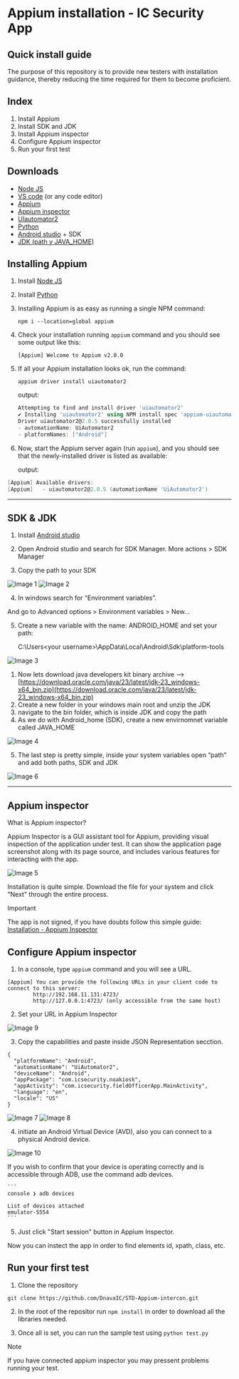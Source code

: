 # Appium installation - IC Security App
## Quick install guide

The purpose of this repository is to provide new testers with installation guidance, thereby reducing the time required for them to become proficient.

## Index

1. Install Appium
2. Install SDK and JDK
3. Install Appium inspector
4. Configure Appium inspector
5. Run your first test


## Downloads

- [Node JS](https://nodejs.org/)
- [VS code](https://www.notion.so/Appium-installation-IC-Security-App-1b4e98ee5907804e84f6e9e1327b3740?pvs=21) (or any code editor)
- [Appium](https://appium.io/docs/en/2.0/quickstart/install/)
- [Appium inspector](https://github.com/appium/appium-inspector/releases/tag/v2024.12.1)
- [UIautomator2](https://appium.io/docs/en/2.0/quickstart/uiauto2-driver/#install-the-driver-itself)
- [Python](https://www.python.org/downloads/)
- [Android studio](https://developer.android.com/studio?hl=es-419) + SDK
- [JDK (path y JAVA_HOME)](https://www.oracle.com/java/technologies/downloads/#jdk23-windows)


## Installing Appium

1. Install [Node JS](https://nodejs.org/) 
2. Install [Python](https://www.python.org/downloads/)
3. Installing Appium is as easy as running a single NPM command:
    
    `npm i --location=global appium`
    
4. Check your installation running `appium` command and you should see some output like this: 
    
    `[Appium] Welcome to Appium v2.0.0` 
    
5. If all your Appium installation looks ok, run the command: 
    
    `appium driver install uiautomator2`
    
    output:
    
    ```powershell
    Attempting to find and install driver 'uiautomator2'
    ✔ Installing 'uiautomator2' using NPM install spec 'appium-uiautomator2-driver'
    Driver uiautomator2@2.0.5 successfully installed
    - automationName: UiAutomator2
    - platformNames: ["Android"]
    ```
    
6. Now, start the Appium server again (run `appium`), and you should see that the newly-installed driver is listed as available:

    
    output: 
    

```powershell
[Appium] Available drivers:
[Appium]   - uiautomator2@2.0.5 (automationName 'UiAutomator2')
```

---

## SDK & JDK

1. Install [Android studio](https://developer.android.com/studio?hl=es-419) 

2. Open Android studio and search for SDK Manager. More actions > SDK Manager
3. Copy the path to your SDK


<img src="/docs/img/img1.png" alt="Image 1" style="max-width: 100%; height: auto;">
<img src="/docs/img/img2.png" alt="Image 2" style="max-width: 100%; height: auto;">

4. In windows search for “Environment variables”.

And go to Advanced options > Environment variables > New…

5. Create a new variable with the name: ANDROID_HOME and set your path: 
    
    C:\Users\<your username>\AppData\Local\Android\Sdk\platform-tools
    

<img src="/docs/img/img3.png" alt="Image 3" style="max-width: 100%; height: auto;">

1. Now lets download java developers kit binary archive —> [https://download.oracle.com/java/23/latest/jdk-23_windows-x64_bin.zip](https://download.oracle.com/java/23/latest/jdk-23_windows-x64_bin.zip)
2. Create a new folder in your windows main root and unzip the JDK
3. navigate to the bin folder, which is inside JDK and copy the path
4. As we do with Android_home (SDK), create a new envirnomnet variable called JAVA_HOME
    
<img src="/docs/img/img4.png" alt="Image 4" style="max-width: 100%; height: auto;">

    
5. The last step is pretty simple, inside your system variables open “path” and add both paths, SDK and JDK
    
<img src="/docs/img/img6.png" alt="Image 6" style="max-width: 100%; height: auto;">

---

## Appium inspector

What is Appium inspector?

Appium Inspector is a GUI assistant tool for Appium, providing visual inspection of the application under test. It can show the application page screenshot along with its page source, and includes various features for interacting with the app.

<img src="/docs/img/img5.png" alt="Image 5" style="max-width: 100%; height: auto;">

Installation is quite simple. Download the file for your system and click "Next" through the entire process.
> [!IMPORTANT]  
> The app is not signed, if you have doubts follow this simple guide: [Installation - Appium Inspector](https://appium.github.io/appium-inspector/latest/quickstart/installation/#windows)

## Configure Appium inspector

1. In a console, type `appium` command and you will see a URL.
```
[Appium] You can provide the following URLs in your client code to connect to this server:
        http://192.168.11.131:4723/
        http://127.0.0.1:4723/ (only accessible from the same host)
```
2. Set your URL in Appium Inspector

<img src="/docs/img/img9.png" alt="Image 9" style="max-width: 100%; height: auto;">

3. Copy the capabilities and paste inside JSON Representation secction.

```
{
  "platformName": "Android",
  "automationName": "UiAutomator2",
  "deviceName": "Android",
  "appPackage": "com.icsecurity.noakiosk",
  "appActivity": "com.icsecurity.fieldOfficerApp.MainActivity",
  "language": "en",
  "locale": "US"
}
```

<img src="/docs/img/img7.png" alt="Image 7" style="max-width: 100%; height: auto;">
<img src="/docs/img/img8.png" alt="Image 8" style="max-width: 100%; height: auto;">

4. initiate an Android Virtual Device (AVD), also you can connect to a physical Android device.

<img src="/docs/img/img10.png" alt="Image 10" style="max-width: 100%; height: auto;">

If you wish to confirm that your device is operating correctly and is accessible through ADB, use the command adb devices.

    ```
    console ❯ adb devices

    List of devices attached
    emulator-5554   
    ```

5. Just click "Start session" button in Appium Inspector.

Now you can instect the app in order to find elements id, xpath, class, etc.

## Run your first test

1. Clone the repository

```
git clone https://github.com/DnavaIC/STD-Appium-intercon.git
```

2. In the root of the repositor run `npm install` in order to download all the libraries needed.

3. Once all is set, you can run the sample test using `python test.py`

>[!NOTE]
> If you have connected appium inspector you may pressent problems running your test. 
